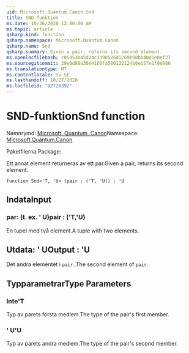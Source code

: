 ```yaml
---
uid: Microsoft.Quantum.Canon.Snd
title: SND-funktion
ms.date: 10/26/2020 12:00:00 AM
ms.topic: article
qsharp.kind: function
qsharp.namespace: Microsoft.Quantum.Canon
qsharp.name: Snd
qsharp.summary: Given a pair, returns its second element.
ms.openlocfilehash: c05053b45d24c3398526d1269b90bb40d1e0ef27
ms.sourcegitcommit: 29e0d88a30e4166fa580132124b0eb57e1f0e986
ms.translationtype: MT
ms.contentlocale: sv-SE
ms.lasthandoff: 10/27/2020
ms.locfileid: "92728392"
---
```

# <a name="snd-function"></a><span data-ttu-id="8b7ac-102">SND-funktion</span><span class="sxs-lookup"><span data-stu-id="8b7ac-102">Snd function</span></span>

<span data-ttu-id="8b7ac-103">Namnrymd: [Microsoft. Quantum. Canon](xref:Microsoft.Quantum.Canon)</span><span class="sxs-lookup"><span data-stu-id="8b7ac-103">Namespace: [Microsoft.Quantum.Canon](xref:Microsoft.Quantum.Canon)</span></span>

<span data-ttu-id="8b7ac-104">Paketfilerna [](https://nuget.org/packages/)</span><span class="sxs-lookup"><span data-stu-id="8b7ac-104">Package: [](https://nuget.org/packages/)</span></span>


<span data-ttu-id="8b7ac-105">Ett annat element returneras av ett par.</span><span class="sxs-lookup"><span data-stu-id="8b7ac-105">Given a pair, returns its second element.</span></span>

```qsharp
function Snd<'T, 'U> (pair : ('T, 'U)) : 'U
```


## <a name="input"></a><span data-ttu-id="8b7ac-106">Indata</span><span class="sxs-lookup"><span data-stu-id="8b7ac-106">Input</span></span>

### <a name="pair--tu"></a><span data-ttu-id="8b7ac-107">par: (t. ex. ' U)</span><span class="sxs-lookup"><span data-stu-id="8b7ac-107">pair : ('T,'U)</span></span>

<span data-ttu-id="8b7ac-108">En tupel med två element.</span><span class="sxs-lookup"><span data-stu-id="8b7ac-108">A tuple with two elements.</span></span>



## <a name="output--u"></a><span data-ttu-id="8b7ac-109">Utdata: ' U</span><span class="sxs-lookup"><span data-stu-id="8b7ac-109">Output : 'U</span></span>

<span data-ttu-id="8b7ac-110">Det andra elementet i `pair` .</span><span class="sxs-lookup"><span data-stu-id="8b7ac-110">The second element of `pair`.</span></span>

## <a name="type-parameters"></a><span data-ttu-id="8b7ac-111">Typparametrar</span><span class="sxs-lookup"><span data-stu-id="8b7ac-111">Type Parameters</span></span>

### <a name="t"></a><span data-ttu-id="8b7ac-112">Inte</span><span class="sxs-lookup"><span data-stu-id="8b7ac-112">'T</span></span>

<span data-ttu-id="8b7ac-113">Typ av parets första medlem.</span><span class="sxs-lookup"><span data-stu-id="8b7ac-113">The type of the pair's first member.</span></span>
### <a name="u"></a><span data-ttu-id="8b7ac-114">' U</span><span class="sxs-lookup"><span data-stu-id="8b7ac-114">'U</span></span>

<span data-ttu-id="8b7ac-115">Typ av parets andra medlem.</span><span class="sxs-lookup"><span data-stu-id="8b7ac-115">The type of the pair's second member.</span></span>